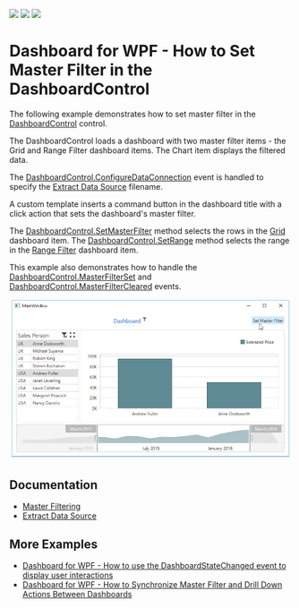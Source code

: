 <!-- default badges list -->
![](https://img.shields.io/endpoint?url=https://codecentral.devexpress.com/api/v1/VersionRange/167182596/21.1.5%2B)
[![](https://img.shields.io/badge/Open_in_DevExpress_Support_Center-FF7200?style=flat-square&logo=DevExpress&logoColor=white)](https://supportcenter.devexpress.com/ticket/details/T830475)
[![](https://img.shields.io/badge/📖_How_to_use_DevExpress_Examples-e9f6fc?style=flat-square)](https://docs.devexpress.com/GeneralInformation/403183)
<!-- default badges end -->
# Dashboard for WPF - How to Set Master Filter in the DashboardControl

The following example demonstrates how to set master filter in the [DashboardControl](https://docs.devexpress.com/Dashboard/DevExpress.DashboardWpf.DashboardControl) control.

The DashboardControl loads a dashboard with two master filter items - the Grid and Range Filter dashboard items. The Chart item displays the filtered data.  

The [DashboardControl.ConfigureDataConnection](https://docs.devexpress.com/Dashboard/DevExpress.DashboardWpf.DashboardControl.ConfigureDataConnection) event is handled to specify the [Extract Data Source](https://docs.devexpress.com/Dashboard/115900/creating-dashboards/creating-dashboards-in-the-winforms-designer/providing-data/extract-data-source) filename.

A custom template inserts a command button in the dashboard title with a click action that sets the dashboard's master filter.

The [DashboardControl.SetMasterFilter](https://docs.devexpress.com/Dashboard/DevExpress.DashboardWpf.DashboardControl.SetMasterFilter.overloads) method selects the rows in the [Grid]( https://docs.devexpress.com/Dashboard/15150)  dashboard item. The [DashboardControl.SetRange](https://docs.devexpress.com/Dashboard/DevExpress.DashboardWpf.DashboardControl.SetRange.overloads) method selects the range in the [Range Filter](https://docs.devexpress.com/Dashboard/15265) dashboard item.

This example also demonstrates how to handle the [DashboardControl.MasterFilterSet](https://docs.devexpress.com/Dashboard/DevExpress.DashboardWpf.DashboardControl.MasterFilterSet) and [DashboardControl.MasterFilterCleared](https://docs.devexpress.com/Dashboard/DevExpress.DashboardWpf.DashboardControl.MasterFilterCleared) events.

![screenshot](./images/screenshot.png)

## Documentation

- [Master Filtering](https://docs.devexpress.com/Dashboard/400011/wpf-viewer/manage-interactivity-capabilities#master-filtering)
- [Extract Data Source](https://docs.devexpress.com/Dashboard/115900/winforms-dashboard/winforms-designer/create-dashboards-in-the-winforms-designer/providing-data/extract-data-source)

## More Examples

- [Dashboard for WPF - How to use the DashboardStateChanged event to display user interactions](https://github.com/DevExpress-Examples/wpf-dashboard-viewer-DashboardStateChanged-event)
- [Dashboard for WPF - How to Synchronize Master Filter and Drill Down Actions Between Dashboards](https://github.com/DevExpress-Examples/wpf-dashboard-linked-interactivity)
